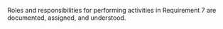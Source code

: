 Roles and responsibilities for performing activities in Requirement 7 are documented, assigned, and understood.